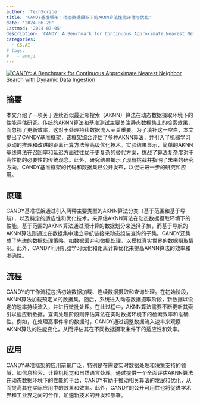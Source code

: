 ```yaml
---
author: 'TechScribe'
title: 'CANDY基准框架：动态数据摄取下的AKNN算法性能评估与优化'
date: '2024-06-28'
Lastmod: '2024-07-05'
description: 'CANDY: A Benchmark for Continuous Approximate Nearest Neighbor Search with Dynamic Data Ingestion'
categories:
  - CS.AI
# tags:
#   - emoji
---
```


[![CANDY: A Benchmark for Continuous Approximate Nearest Neighbor Search with Dynamic Data Ingestion](https://arxiv-research-1301205113.cos.ap-guangzhou.myqcloud.com/images/2406.19651v1.pdf_0.jpg)](https://arxiv.org/abs/2406.19651v1)

## 摘要

本文介绍了一项关于连续近似最近邻搜索（AKNN）算法在动态数据摄取环境下的性能评估研究。传统的AKNN算法和基准测试主要关注静态数据集上的检索效果，而忽视了更新效率，这对于处理持续数据流入至关重要。为了填补这一空白，本文提出了CANDY基准框架，该框架综合评估了多种AKNN算法，并引入了机器学习驱动的推理和改进的距离计算方法等高级优化技术。实验结果显示，简单的AKNN基线算法在召回率和延迟方面往往优于更复杂的替代方案，挑战了算法复杂度对于高性能的必要性的传统观念。此外，研究结果揭示了现有挑战并指明了未来的研究方向。CANDY基准框架的代码和数据集已公开发布，以促进进一步的研究和应用。<!--more-->

## 原理

CANDY基准框架通过引入两种主要类型的AKNN算法分类（基于范围和基于导航），以及特定的适应性和优化技术，来评估AKNN算法在动态数据摄取环境下的性能。基于范围的AKNN算法通过预计算的数据划分来选择子集，而基于导航的AKNN算法则通过在数据集中建立导航链接来动态组装查询的子集。CANDY还集成了先进的数据处理策略，如数据丢弃和微批处理，以模拟真实世界的数据摄取情况。此外，CANDY利用机器学习优化和距离计算优化来提高AKNN算法的效率和准确性。

## 流程

CANDY的工作流程包括初始数据加载、连续数据摄取和查询处理。在初始阶段，AKNN算法加载预定义的数据集。随后，系统进入动态数据摄取阶段，新数据以设定的速率持续流入，并进行微批处理。在此过程中，AKNN算法需要不断更新其索引以适应新数据。查询处理阶段则评估算法在实时数据环境下的检索效率和准确性。例如，在处理高事件率的数据时，CANDY通过调整数据流入速率来观察AKNN算法的性能变化，从而评估其在不同数据摄取条件下的适应性和效率。

## 应用

CANDY基准框架的应用前景广泛，特别是在需要实时数据处理和决策支持的领域，如信息检索、计算机视觉和自然语言处理。通过提供一个全面评估AKNN算法在动态数据环境下的性能的平台，CANDY有助于推动相关算法的发展和优化，从而提高其在实际应用中的效果和效率。此外，CANDY的公开可用性也将促进学术界和工业界之间的合作，加速新技术的开发和部署。